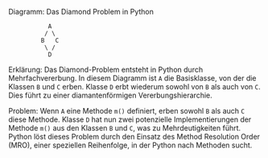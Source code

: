 Diagramm: Das Diamond Problem in Python

               A
              / \
             B   C
              \ /
               D

Erklärung: 
Das Diamond-Problem entsteht in Python durch Mehrfachvererbung. 
In diesem Diagramm ist `A` die Basisklasse, von der die Klassen `B` und `C` erben. 
Klasse `D` erbt wiederum sowohl von `B` als auch von `C`. 
Dies führt zu einer diamantenförmigen Vererbungshierarchie.

Problem: 
Wenn `A` eine Methode `m()` definiert, erben sowohl `B` als auch `C` diese Methode. 
Klasse `D` hat nun zwei potenzielle Implementierungen der Methode `m()` aus den Klassen `B` und `C`, 
was zu Mehrdeutigkeiten führt. 
Python löst dieses Problem durch den Einsatz des Method Resolution Order (MRO), 
einer speziellen Reihenfolge, in der Python nach Methoden sucht.



